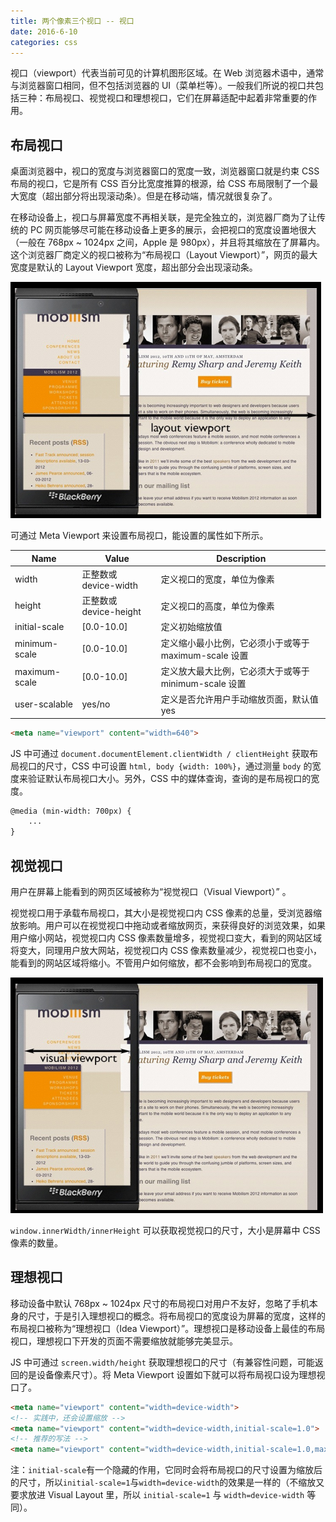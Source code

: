 ```yaml
---
title: 两个像素三个视口 -- 视口
date: 2016-6-10
categories: css
---
```




视口（viewport）代表当前可见的计算机图形区域。在 Web 浏览器术语中，通常与浏览器窗口相同，但不包括浏览器的 UI（菜单栏等）。一般我们所说的视口共包括三种：布局视口、视觉视口和理想视口，它们在屏幕适配中起着非常重要的作用。

<!--more-->

## 布局视口

桌面浏览器中，视口的宽度与浏览器窗口的宽度一致，浏览器窗口就是约束 CSS 布局的视口，它是所有 CSS 百分比宽度推算的根源，给 CSS 布局限制了一个最大宽度（超出部分将出现滚动条）。但是在移动端，情况就很复杂了。

在移动设备上，视口与屏幕宽度不再相关联，是完全独立的，浏览器厂商为了让传统的 PC 网页能够尽可能在移动设备上更多的展示，会把视口的宽度设置地很大（一般在 768px ~ 1024px 之间，Apple 是 980px），并且将其缩放在了屏幕内。这个浏览器厂商定义的视口被称为“布局视口（Layout Viewport）”，网页的最大宽度是默认的 Layout Viewport 宽度，超出部分会出现滚动条。

![layout viewport](/images/css/layout-viewport.png)

可通过 Meta Viewport 来设置布局视口，能设置的属性如下所示。

Name | Value | Description
---|---|---
width | 正整数或 device-width | 定义视口的宽度，单位为像素
height | 正整数或 device-height | 定义视口的高度，单位为像素
initial-scale | [0.0-10.0] | 定义初始缩放值
minimum-scale | [0.0-10.0] | 定义缩小最小比例，它必须小于或等于 maximum-scale 设置
maximum-scale | [0.0-10.0] | 定义放大最大比例，它必须大于或等于 minimum-scale 设置
user-scalable | yes/no | 定义是否允许用户手动缩放页面，默认值 yes

```HTML
<meta name="viewport" content="width=640">
```

JS 中可通过 `document.documentElement.clientWidth / clientHeight` 获取布局视口的尺寸，CSS 中可设置 `html, body {width: 100%}`，通过测量 `body` 的宽度来验证默认布局视口大小。另外，CSS 中的媒体查询，查询的是布局视口的宽度。

```HTML
@media (min-width: 700px) {
    ...
}
```

## 视觉视口

用户在屏幕上能看到的网页区域被称为“视觉视口（Visual Viewport）” 。

视觉视口用于承载布局视口，其大小是视觉视口内 CSS 像素的总量，受浏览器缩放影响。用户可以在视觉视口中拖动或者缩放网页，来获得良好的浏览效果，如果用户缩小网站，视觉视口内 CSS 像素数量增多，视觉视口变大，看到的网站区域将变大，同理用户放大网站，视觉视口内 CSS 像素数量减少，视觉视口也变小，能看到的网站区域将缩小。不管用户如何缩放，都不会影响到布局视口的宽度。

![visual viewport](/images/css/visual-viewport.png)

`window.innerWidth/innerHeight` 可以获取视觉视口的尺寸，大小是屏幕中 CSS 像素的数量。

## 理想视口

移动设备中默认 768px ~ 1024px 尺寸的布局视口对用户不友好，忽略了手机本身的尺寸，于是引入理想视口的概念。将布局视口的宽度设为屏幕的宽度，这样的布局视口被称为“理想视口（Idea Viewport）”。理想视口是移动设备上最佳的布局视口，理想视口下开发的页面不需要缩放就能够完美显示。

JS 中可通过 `screen.width/height` 获取理想视口的尺寸（有兼容性问题，可能返回的是设备像素尺寸）。将 Meta Viewport 设置如下就可以将布局视口设为理想视口了。

```HTML
<meta name="viewport" content="width=device-width">
<!-- 实践中，还会设置缩放 -->
<meta name="viewport" content="width=device-width,initial-scale=1.0">
<!-- 推荐的写法 -->
<meta name="viewport" content="width=device-width,initial-scale=1.0,maximum-scale=1.0,user-scalable=0,viewport-fit=cover">
```

注：`initial-scale`有一个隐藏的作用，它同时会将布局视口的尺寸设置为缩放后的尺寸，所以`initial-scale=1`与`width=device-width`的效果是一样的（不缩放又要求放进 Visual Layout 里，所以 `initial-scale=1` 与 `width=device-width` 等同）。
